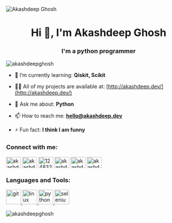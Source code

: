 ![Akashdeep Ghosh](https://imgur.com/a/HNCOQCv)

<h1 align="center">Hi 👋, I'm Akashdeep Ghosh</h1>
<h3 align="center">I'm a python programmer</h3>

<p align="left"> <img src="https://komarev.com/ghpvc/?username=akashdeepghosh" alt="akashdeepghosh" /> </p>

- 🌱 I’m currently learning: **Qiskit, Scikit**

- 👨‍💻 All of my projects are available at: [http://akashdeep.dev/](http://akashdeep.dev/)

- 💬 Ask me about: **Python**

- 📫 How to reach me: **hello@akashdeep.dev**

- ⚡ Fun fact: **I think I am funny**

<p align="left">
<h3 align="left">Connect with me:</h3>
<a href="https://twitter.com/akashdeep_ghosh" target="blank"><img align="center" src="https://cdn.jsdelivr.net/npm/simple-icons@3.0.1/icons/twitter.svg" alt="akashdeep_ghosh" height="30" width="40" /></a>
<a href="https://linkedin.com/in/akashdeepghosh" target="blank"><img align="center" src="https://cdn.jsdelivr.net/npm/simple-icons@3.0.1/icons/linkedin.svg" alt="akashdeepghosh" height="30" width="40" /></a>
<a href="https://stackoverflow.com/users/12483281" target="blank"><img align="center" src="https://cdn.jsdelivr.net/npm/simple-icons@3.0.1/icons/stackoverflow.svg" alt="12483281" height="30" width="40" /></a>
<a href="https://kaggle.com/akashdeepghosh" target="blank"><img align="center" src="https://cdn.jsdelivr.net/npm/simple-icons@3.0.1/icons/kaggle.svg" alt="akashdeepghosh" height="30" width="40" /></a>
<a href="https://instagram.com/akashdeep_ghosh_" target="blank"><img align="center" src="https://cdn.jsdelivr.net/npm/simple-icons@3.0.1/icons/instagram.svg" alt="akashdeep_ghosh_" height="30" width="40" /></a>
<a href="https://auth.geeksforgeeks.org/user/akashdeepghosh/profile" target="blank"><img align="center" src="https://cdn.jsdelivr.net/npm/simple-icons@3.0.1/icons/geeksforgeeks.svg" alt="akashdeepghosh/profile" height="30" width="40" /></a>
</p>

<h3 align="left">Languages and Tools:</h3>
<p align="left"> <a href="https://git-scm.com/" target="_blank"> <img src="https://www.vectorlogo.zone/logos/git-scm/git-scm-icon.svg" alt="git" width="40" height="40"/> </a> <a href="https://www.linux.org/" target="_blank"> <img src="https://devicons.github.io/devicon/devicon.git/icons/linux/linux-original.svg" alt="linux" width="40" height="40"/> </a> <a href="https://www.python.org" target="_blank"> <img src="https://devicons.github.io/devicon/devicon.git/icons/python/python-original.svg" alt="python" width="40" height="40"/> </a> <a href="https://www.selenium.dev" target="_blank"> <img src="https://raw.githubusercontent.com/detain/svg-logos/780f25886640cef088af994181646db2f6b1a3f8/svg/selenium-logo.svg" alt="selenium" width="40" height="40"/> </a> </p>

<p><img align="center" src="https://github-readme-stats.vercel.app/api/top-langs/?username=akashdeepghosh&layout=compact" alt="akashdeepghosh" /></p>

